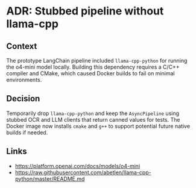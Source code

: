# ADR: Stubbed pipeline without llama-cpp

## Context
The prototype LangChain pipeline included `llama-cpp-python` for running the o4-mini model locally. Building this dependency requires a C/C++ compiler and CMake, which caused Docker builds to fail on minimal environments.

## Decision
Temporarily drop `llama-cpp-python` and keep the `AsyncPipeline` using stubbed OCR and LLM clients that return canned values for tests. The Docker image now installs `cmake` and `g++` to support potential future native builds if needed.

## Links
- https://platform.openai.com/docs/models/o4-mini
- https://raw.githubusercontent.com/abetlen/llama-cpp-python/master/README.md
